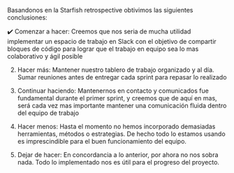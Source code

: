 Basandonos en  la Starfish retrospective obtivimos las siguientes conclusiones:

:heavy_check_mark: Comenzar a hacer:
Creemos que nos seria de mucha utilidad implementar un espacio de trabajo en Slack con el objetivo de compartir bloques de código para lograr que el trabajo en equipo sea lo mas colaborativo y ágil posible

2. Hacer más:
Mantener nuestro tablero de trabajo organizado y al día. Sumar reuniones antes de entregar cada sprint para repasar lo realizado

3. Continuar haciendo:
Mantenernos en contacto y comunicados fue fundamental durante el primer sprint, y creemos que de aquí en mas, será cada vez mas importante mantener una comunicación fluida dentro del equipo de trabajo

4. Hacer menos:
Hasta el momento no hemos incorporado demasiadas herramientas, métodos o estrategias. De hecho todo lo estamos usando es imprescindible para el buen funcionamiento del equipo.

5. Dejar de hacer:
En concordancia a lo anterior, por ahora no nos sobra nada. Todo lo implementado nos es útil para el progreso del proyecto.